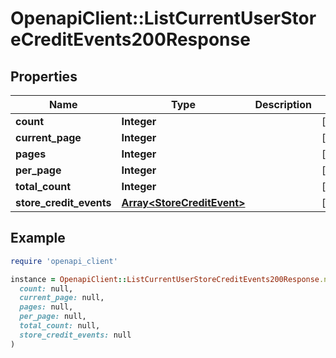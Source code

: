 # OpenapiClient::ListCurrentUserStoreCreditEvents200Response

## Properties

| Name | Type | Description | Notes |
| ---- | ---- | ----------- | ----- |
| **count** | **Integer** |  | [optional] |
| **current_page** | **Integer** |  | [optional] |
| **pages** | **Integer** |  | [optional] |
| **per_page** | **Integer** |  | [optional] |
| **total_count** | **Integer** |  | [optional] |
| **store_credit_events** | [**Array&lt;StoreCreditEvent&gt;**](StoreCreditEvent.md) |  | [optional] |

## Example

```ruby
require 'openapi_client'

instance = OpenapiClient::ListCurrentUserStoreCreditEvents200Response.new(
  count: null,
  current_page: null,
  pages: null,
  per_page: null,
  total_count: null,
  store_credit_events: null
)
```

